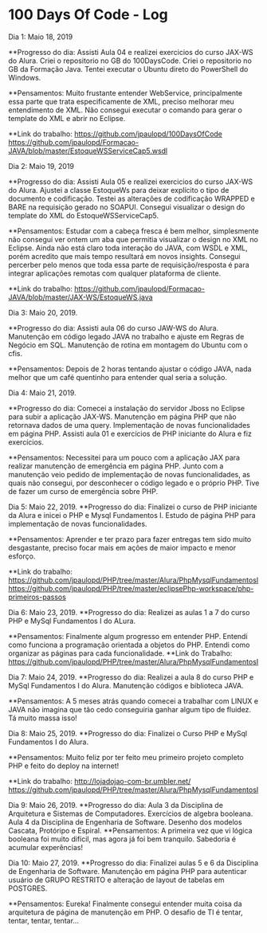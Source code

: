 # 100 Days Of Code - Log


Dia 1: Maio 18, 2019

**Progresso do dia: Assisti Aula 04 e realizei exercicios do curso JAX-WS do Alura. 
					Criei o repositorio no GB do 100DaysCode. 
					Criei o repositorio no GB da Formação Java.
					Tentei executar o Ubuntu direto do PowerShell do Windows.
					
**Pensamentos: 		Muito frustante entender WebService, principalmente essa parte que trata especificamente de XML, 
					preciso melhorar meu entendimento de XML.
					Não consegui executar o comando para gerar o template do XML e abrir no Eclipse.
			   
**Link do trabalho: https://github.com/jpaulopd/100DaysOfCode
					https://github.com/jpaulopd/Formacao-JAVA/blob/master/EstoqueWSServiceCap5.wsdl
 

Dia 2: Maio 19, 2019

**Progresso do dia: Assisti Aula 05 e realizei exercicios do curso JAX-WS do Alura.
					Ajustei a classe EstoqueWs para deixar explícito o tipo de documento e codificação.
					Testei as alterações de codificação WRAPPED e BARE na requisição gerado no SOAPUI.
					Consegui visualizar o design do template do XML do EstoqueWSServiceCap5.
					
**Pensamentos: 		Estudar com a cabeça fresca é bem melhor, simplesmente não consegui ver ontem um aba que permitia visualizar o design no XML no Eclipse.
					Ainda não está claro toda interação do JAVA, com WSDL e XML, porém acredito que mais tempo resultará em novos insights.
					Consegui percerber pelo menos que toda essa parte de requisição/resposta é para integrar aplicações remotas com qualquer plataforma de cliente.
			   
**Link do trabalho: https://github.com/jpaulopd/Formacao-JAVA/blob/master/JAX-WS/EstoqueWS.java


Dia 3: Maio 20, 2019.

**Progresso do dia:	Assisti aula 06 do curso JAW-WS do Alura.
					Manutenção em código legado JAVA no trabalho e ajuste em Regras de Negócio em SQL.
					Manutenção de rotina em montagem do Ubuntu com o cfis.
					
**Pensamentos:		Depois de 2 horas tentando ajustar o código JAVA, nada melhor que um café quentinho para entender qual seria a solução.



Dia 4: Maio 21, 2019.

**Progresso do dia: Comecei a instalação do servidor Jboss no Eclipse para subir a aplicação JAX-WS.
					Manutenção em página PHP que não retornava dados de uma query.
					Implementação de novas funcionalidades em página PHP.
					Assisti aula 01 e exercícios de PHP iniciante do Alura e fiz exercícios.

**Pensamentos:		Necessitei para um pouco com a aplicação JAX para realizar manutenção de emergência em página PHP.
					Junto com a manutenção veio pedido de implementação de novas funcionalidades, as quais não consegui, por desconhecer o código legado e o próprio PHP.
					Tive de fazer um curso de emergência sobre PHP.


Dia 5: Maio 22, 2019.
**Progresso do dia:	Finalizei o curso de PHP iniciante da Alura e inicei o PHP e Mysql Fundamentos I.
					Estudo de página PHP para implementação de novas funcionalidades.

**Pensamentos:		Aprender e ter prazo para fazer entregas tem sido muito desgastante, preciso focar mais em ações de maior impacto e menor esforço.

**Link do trabalho: https://github.com/jpaulopd/PHP/tree/master/Alura/PhpMysqlFundamentosI
					https://github.com/jpaulopd/PHP/tree/master/eclipsePhp-workspace/php-primeiros-passos
					
					
Dia 6: Maio 23, 2019.
**Progresso do dia: Realizei as aulas 1 a 7 do curso PHP e MySql Fundamentos I do ALura.

**Pensamentos:		Finalmente algum progresso em entender PHP.
					Entendi como funciona a programação orientada a objetos do PHP.
					Entendi como organizar as páginas para cada funcionalidade.
**Link do Trabalho: https://github.com/jpaulopd/PHP/tree/master/Alura/PhpMysqlFundamentosI


Dia 7: Maio 24, 2019.
**Progresso do dia: Realizei a aula 8 do curso PHP e MySql Fundamentos I do Alura.
				    Manutenção códigos e biblioteca JAVA.

**Pensamentos:		A 5 meses atrás quando comecei a trabalhar com LINUX e JAVA não imagina que tão cedo conseguiria ganhar algum tipo de fluidez. Tá muito massa isso!


Dia 8: Maio 25, 2019.
**Progresso do dia: Finalizei o Curso PHP e MySql Fundamentos I do Alura.

**Pensamentos:		Muito feliz por ter feito meu primeiro projeto completo PHP e feito do deploy na internet!

**Link do trabalho:	http://lojadojao-com-br.umbler.net/
					https://github.com/jpaulopd/PHP/tree/master/Alura/PhpMysqlFundamentosI


Dia 9: Maio 26, 2019.
**Progresso do dia: Aula 3 da Disciplina de Arquitetura e Sistemas de Computadores.
					Exercícios de algebra booleana.
					Aula 4 da Disciplina de Engenharia de Software.
					Desenho dos modelos Cascata, Protóripo e Espiral.
**Pensamentos:		A primeira vez que vi lógica booleana foi muito difícil, mas agora já foi bem tranquilo. Sabedoria é acumular experências!


Dia 10: Maio 27, 2019.
**Progresso do dia: Finalizei aulas 5 e 6 da Disciplina de Engenharia de Software.
					Manutenção em página PHP para autenticar usuário de GRUPO RESTRITO e alteração de layout de tabelas em POSTGRES.

**Pensamentos:		Eureka! Finalmente consegui entender muita coisa da arquitetura de página de manutenção em PHP.
					O desafio de TI é tentar, tentar, tentar, tentar...

<!-- TEMPLATE FORM
### Day 0: February 30, 2016 (Example 1)
##### (delete me or comment me out)

**Today's Progress**: Fixed CSS, worked on canvas functionality for the app.

**Thoughts:** I really struggled with CSS, but, overall, I feel like I am slowly getting better at it. Canvas is still new for me, but I managed to figure out some basic functionality.

**Link to work:** [Calculator App](http://www.example.com)

### Day 0: February 30, 2016 (Example 2)
##### (delete me or comment me out)

**Today's Progress**: Fixed CSS, worked on canvas functionality for the app.

**Thoughts**: I really struggled with CSS, but, overall, I feel like I am slowly getting better at it. Canvas is still new for me, but I managed to figure out some basic functionality.

**Link(s) to work**: [Calculator App](http://www.example.com)


### Day 1: June 27, Monday

**Today's Progress**: I've gone through many exercises on FreeCodeCamp.

**Thoughts** I've recently started coding, and it's a great feeling when I finally solve an algorithm challenge after a lot of attempts and hours spent.

**Link(s) to work**
1. [Find the Longest Word in a String](https://www.freecodecamp.com/challenges/find-the-longest-word-in-a-string)
2. [Title Case a Sentence](https://www.freecodecamp.com/challenges/title-case-a-sentence)
-->
